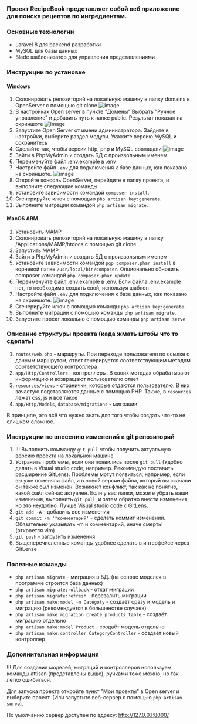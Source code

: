 ### Проект RecipeBook представляет собой веб приложение для поиска рецептов по ингредиентам.



### Основные технологии

- Laravel 8 для backend разработки
- MySQL для базы данных
- Blade шаблонизатор для управления представлениями



### Инструкции по установке

#### Windows

1. Склонировать репозиторий на локальную машину в папку domains в OpenServer с помощью git clone
![image](https://github.com/user-attachments/assets/f9fd06aa-44e1-4105-8c42-3ece5bd74d08)
2. В настройках Open server в пункте "Домены" Выбрать "Ручное управление" и добавить путь к папке public. Результат показан на скриншоте
![image](https://github.com/user-attachments/assets/72f13e2c-d9bf-469a-85c2-8a14c257ec1d)
3. Запустите Open Server от имени администратора. Зайдите в настройки, выберите раздел модули. Укажите версию MySQL и сохранитесь
4. Сделайте так, чтобы версии http, php и MySQL совпадали
![image](https://github.com/user-attachments/assets/9bccc563-ab3b-4794-bc61-2b04da7dc150)
5. Зайти в PhpMyAdmin и создать БД с произвольным именем
6. Переименуйте файл .env.example в .env
7. Настройте файл `.env` для подключения к базе данных, как показано на скриншоте.
![image](https://github.com/user-attachments/assets/b6fa88aa-e5d5-4c2c-9f50-344accbca7b6)
8. Откройте консоль OpenServer, перейдите в папку проекта, и выполните следующие команды:
9. Установите зависимости командой `composer install`.
10. Сгенерируйте ключ с помощью `php artisan key:generate`.
11. Выполните миграции командой `php artisan migrate`.

#### MacOS ARM

1. Установить [MAMP](https://www.mamp.info/en/mac/)
2. Склонировать репозиторий на локальную машину в папку /Applications/MAMP/htdocs с помощью git clone
3. Запустить MAMP
4. Зайти в PhpMyAdmin и создать БД с произвольным именем
5. Установите зависимости командой `pgp composer.phar install` в корневой папке `/usr/local/bin/composer`. Опционально обновить composer командой `php composer.phar update`
6. Переименуйте файл .env.example в .env. Если файла .env.example нет, то необходимо создать свой, используя шаблон
7. Настройте файл `.env` для подключения к базе данных, как показано на скриншоте.
![image](https://github.com/user-attachments/assets/b6fa88aa-e5d5-4c2c-9f50-344accbca7b6)
10. Сгенерируйте ключ с помощью команды `php artisan key:generate`.
11. Выполните миграции с помошью команды `php artisan migrate`.
12. Запустите проект локально с помощью команды `php artisan serve`




### Описание структуры проекта (када жмать штобы что то сделать)

1. `routes/web.php` - маршруты. При переходе пользователя по ссылке с данным маршрутом, ответ генерируется соответствующим методом соответствующего контроллера
2. `app/Http/Controllers` - контроллеры. В своих методах обрабатывают информацию и возвращают пользователю ответ
3. `resources/views` - странички, которые отдаются пользователю. В них зачастую подставляются данные с помощью PHP. Также, в `resources` лежат css, js и всё такое
4. `app/Http/Models`, `database/migrations` - миграции

В принципе, это всё что нужно знать для того чтобы создать что-то не слишком сложное.



### Инструкции по внесению изменений в git репозиторий

1. !!! Выполнить комманду `git pull` чтобы получить актуальную версию проекта на локальной машине
2. Устранить проблемы, если они появились после `git pull` (Удобно делать в Visual studio code, например. Рекомендую поставить расширение GitLens). Проблемы могут появиться, например, если вы уже поменяли файл, и в новой версии файла, который вы скачали он также был изменён. Возникнет конфликт, так как не понятно, какой файл сейчас актуален. Если у вас лапки, можете убрать ваши изменения, выполнить `git pull`, и затем обратно внести изменения, но это неудобно. Лучше Visual studio code с GitLens.
3. `git add -A` - добавить все изменения
4. `git commit -m '*комментарий'` - сделать коммит изменений. Обязательно указывать -m и комментарий, иначе смерть! (откроется vim)
5. `git push` - загрузить изменения
6. Выщеперечисленные команды удобнее сделать в интерфейсе через GitLense



### Полезные команды

- `php artisan migrate` - миграция в БД. (на основе моделек в программе строится база данных)
- `php artisan migrate:rollback` - откат миграции
- `php artisan migrate:refresh`      -   перезалить миграции
- `php artisan make:model -m Categoty`   -   создаёт сразу и модель и миграцию (рекомендуется в большенстве случаев)
- `php artisan make:migration create_products_table` - создаёт миграцию отдельно
- `php artisan make:model Product` - создаёт модель отдельно
- `php artisan make:controller CategoryController` - создаёт новый контроллер



### Дополнительная информация

!!! Для создания моделей, миграций и контроллеров используем команды attisan (представлены выше), ручками тоже можно, но так легко ошибиться.

Для запуска проекта откройте пункт "Мои проекты" в Open server и выберите проект. (Или запустите веб-сервер с помощью `php artisan serve`). 

По умолчанию сервер доступен по адресу: http://127.0.0.1:8000/
